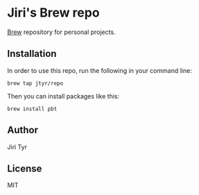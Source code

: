 Jiri's Brew repo
================

[Brew](https://brew.sh/) repository for personal projects.


Installation
------------

In order to use this repo, run the following in your command line:

```shell
brew tap jtyr/repo
```

Then you can install packages like this:

```shell
brew install pbt
```


Author
------

Jiri Tyr


License
-------

MIT
